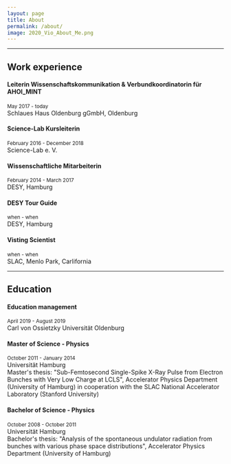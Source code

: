 ```yaml
---
layout: page
title: About
permalink: /about/
image: 2020_Vio_About_Me.png
---
```



***
## Work experience

#### Leiterin Wissenschaftskommunikation & Verbundkoordinatorin für AHOI_MINT
<small>May 2017 - today</small><br>
Schlaues Haus Oldenburg gGmbH, Oldenburg<br>


#### Science-Lab Kursleiterin
<small>February 2016 - December 2018</small><br>
Science-Lab e. V.


#### Wissenschaftliche Mitarbeiterin
<small>February 2014 - March 2017</small><br>
DESY, Hamburg


#### DESY Tour Guide
<small>when - when</small><br>
DESY, Hamburg

#### Visting Scientist
<small>when - when</small><br>
SLAC, Menlo Park, Carlifornia

***
## Education

#### Education management
<small>April 2019 - August 2019</small><br>
Carl von Ossietzky Universität Oldenburg

#### Master of Science - Physics
<small>October 2011 - January 2014</small><br>
Universität Hamburg<br>
Master's thesis: "Sub-Femtosecond Single-Spike X-Ray Pulse from Electron Bunches with Very Low Charge at LCLS", Accelerator Physics Department (University of Hamburg) in cooperation with the SLAC National Accelerator Laboratory (Stanford University)

#### Bachelor of Science - Physics
<small>October 2008 - October 2011</small><br>
Universität Hamburg<br>
Bachelor's thesis: "Analysis of the spontaneous undulator radiation from bunches with various phase space distributions", Accelerator Physics Department (University of Hamburg)
